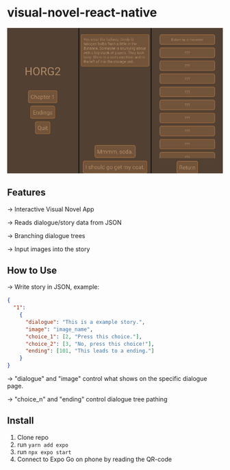# visual-novel-react-native
![Screenshot1](img/sc_4.jpg)
## Features
-> Interactive Visual Novel App

-> Reads dialogue/story data from JSON

-> Branching dialogue trees

-> Input images into the story
## How to Use
-> Write story in JSON, example:
```JSON
{
  "1":
    {
      "dialogue": "This is a example story.",
      "image": "image_name",
      "choice_1": [2, "Press this choice."],
      "choice_2": [3, "No, press this choice!"],
      "ending": [101, "This leads to a ending."]
    }
}
```
-> "dialogue" and "image" control what shows on the specific dialogue page.

-> "choice_n" and "ending" control dialogue tree pathing
## Install
1. Clone repo
2. run `yarn add expo`
3. run `npx expo start`
4. Connect to Expo Go on phone by reading the QR-code
